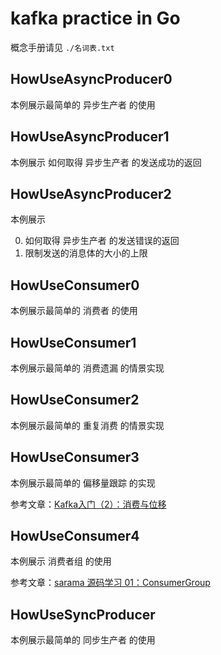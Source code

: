 # kafka practice in Go
概念手册请见 `./名词表.txt`
## HowUseAsyncProducer0
本例展示最简单的 异步生产者 的使用
## HowUseAsyncProducer1
本例展示 如何取得 异步生产者 的发送成功的返回
## HowUseAsyncProducer2
本例展示

0. 如何取得 异步生产者 的发送错误的返回
1. 限制发送的消息体的大小的上限
## HowUseConsumer0
本例展示最简单的 消费者 的使用
## HowUseConsumer1
本例展示最简单的 消费遗漏 的情景实现
## HowUseConsumer2
本例展示最简单的 重复消费 的情景实现
## HowUseConsumer3
本例展示最简单的 偏移量跟踪 的实现

参考文章：[Kafka入门（2）：消费与位移](https://zhuanlan.zhihu.com/p/163840121)
## HowUseConsumer4
本例展示 消费者组 的使用

参考文章：[sarama 源码学习 01：ConsumerGroup](https://zhuanlan.zhihu.com/p/109574627)
## HowUseSyncProducer
本例展示最简单的 同步生产者 的使用